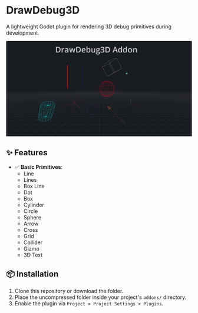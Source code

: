 # DrawDebug3D

A lightweight Godot plugin for rendering 3D debug primitives during development.

![DrawDebug3D Preview](preview.png)

## ✨ Features

- ✅ **Basic Primitives**:
  - Line
  - Lines
  - Box Line
  - Dot
  - Box
  - Cylinder
  - Circle
  - Sphere
  - Arrow
  - Cross
  - Grid
  - Collider
  - Gizmo
  - 3D Text

## 📦 Installation

1. Clone this repository or download the folder.
2. Place the uncompressed folder inside your project's `addons/` directory.
3. Enable the plugin via `Project > Project Settings > Plugins`.
